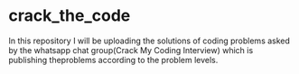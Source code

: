 # crack_the_code
In this repository I will be uploading the solutions of coding problems asked by the whatsapp chat group(Crack My Coding Interview) which is publishing theproblems according to the problem levels.
